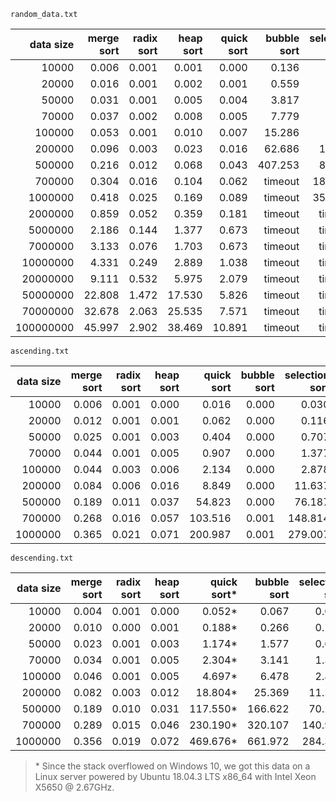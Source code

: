 `random_data.txt`

| data size | merge sort | radix sort | heap sort | quick sort | bubble sort | selection sort | insertion sort |
| --------: | ---------: | --------: | ---------: | ----------: | ----------: | ----------: | ----------: |
| 10000     | 0.006 | 0.001      | 0.001 | 0.000  |0.136|0.035|0.024|
| 20000 | 0.016 | 0.001  | 0.002 | 0.001  |0.559|0.119|0.090|
| 50000 | 0.031 | 0.001  | 0.005 | 0.004  |3.817|0.826|0.648|
| 70000 | 0.037 | 0.002  | 0.008 | 0.005  |7.779|1.668|1.265|
| 100000 | 0.053 | 0.001  | 0.010 | 0.007  |15.286|3.428|2.651|
| 200000 | 0.096 | 0.003 | 0.023 | 0.016 |62.686|14.200|10.725|
| 500000 | 0.216 | 0.012 | 0.068 | 0.043 |407.253|82.481|67.285|
| 700000 | 0.304 | 0.016 | 0.104 | 0.062 |timeout|182.407|140.434|
| 1000000 | 0.418 | 0.025 | 0.169 | 0.089 |timeout|358.780|300.277|
| 2000000 | 0.859 | 0.052 | 0.359 | 0.181 |timeout|timeout|timeout|
| 5000000 | 2.186 | 0.144 | 1.377 | 0.673 |timeout|timeout|timeout|
| 7000000 | 3.133 | 0.076 | 1.703 | 0.673 |timeout|timeout|timeout|
| 10000000 | 4.331 | 0.249 | 2.889 | 1.038 |timeout|timeout|timeout|
| 20000000 | 9.111 | 0.532 | 5.975 | 2.079 |timeout|timeout|timeout|
| 50000000 | 22.808 | 1.472 | 17.530 | 5.826 |timeout|timeout|timeout|
| 70000000 | 32.678 | 2.063 | 25.535 | 7.571 |timeout|timeout|timeout|
| 100000000 | 45.997 | 2.902 | 38.469 | 10.891 |timeout|timeout|timeout|

`ascending.txt`

| data size | merge sort | radix sort | heap sort | quick sort | bubble sort | selection sort | insertion sort |
| --------: | ---------: | --------: | ---------: | ----------: | ----------: | --------: | --------: |
| 10000     | 0.006 | 0.001      | 0.000     | 0.016      | 0.000 | 0.030 |0.016|
| 20000 | 0.012 | 0.001  | 0.001 | 0.062  | 0.000 | 0.116 |0.057|
| 50000 | 0.025 | 0.001  | 0.003 | 0.404 | 0.000 | 0.707 |0.352|
| 70000 | 0.044 | 0.001 | 0.005 | 0.907 | 0.000 | 1.377 |0.687|
| 100000 | 0.044 | 0.003 | 0.006 | 2.134 | 0.000 | 2.878 |1.487|
| 200000 | 0.084 | 0.006 | 0.016 | 8.849 | 0.000 | 11.637 |6.106|
| 500000 | 0.189 | 0.011 | 0.037 | 54.823 | 0.000 | 76.187 |39.644|
| 700000 | 0.268 | 0.016 | 0.057 | 103.516 | 0.001 | 148.814 |76.178|
| 1000000 | 0.365 | 0.021 | 0.071 | 200.987 | 0.001 | 279.007 |142.795|

`descending.txt`

| data size | merge sort | radix sort | heap sort | quick sort* | bubble sort | selection sort | insertion sort |
| --------: | ---------: | ---------: | --------: | ----------: | ----------: | -------------: | -------------: |
|     10000 |      0.004 |      0.001 |     0.000 |      0.052* |       0.067 |          0.035 |          0.034 |
|     20000 |      0.010 |      0.000 |     0.001 |      0.188* |       0.266 |          0.131 |          0.122 |
|     50000 |      0.023 |      0.001 |     0.003 |      1.174* |       1.577 |          0.689 |          0.714 |
|     70000 |      0.034 |      0.001 |     0.005 |      2.304* |       3.141 |          1.368 |          1.396 |
|    100000 |      0.046 |      0.001 |     0.005 |      4.697* |       6.478 |          2.817 |          2.940 |
|    200000 |      0.082 |      0.003 |     0.012 |     18.804* |      25.369 |         11.205 |         12.012 |
|    500000 |      0.189 |      0.010 |     0.031 |    117.550* |     166.622 |         70.259 |         76.886 |
|    700000 |      0.289 |      0.015 |     0.046 |    230.190* |     320.107 |        140.996 |        149.185 |
|   1000000 |      0.356 |      0.019 |     0.072 |    469.676* |     661.972 |        284.351 |        309.463 |

> \* Since the stack overflowed on Windows 10, we got this data on a Linux server powered by Ubuntu 18.04.3 LTS x86_64 with Intel Xeon X5650 @ 2.67GHz.